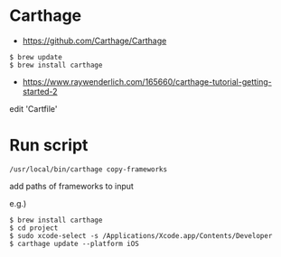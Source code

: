 # Carthage #

* https://github.com/Carthage/Carthage

```
$ brew update
$ brew install carthage
```

* https://www.raywenderlich.com/165660/carthage-tutorial-getting-started-2

edit 'Cartfile'

# Run script #

```
/usr/local/bin/carthage copy-frameworks
```

add paths of frameworks to input


e.g.)

```
$ brew install carthage
$ cd project
$ sudo xcode-select -s /Applications/Xcode.app/Contents/Developer
$ carthage update --platform iOS
```
